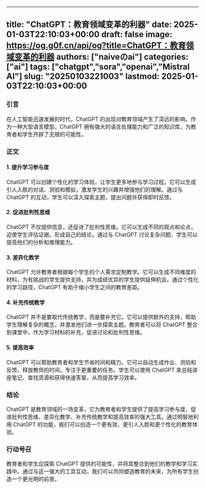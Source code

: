
---
title: "ChatGPT：教育领域变革的利器"
date: 2025-01-03T22:10:03+00:00
draft: false
image: https://og.g0f.cn/api/og?title=ChatGPT：教育领域变革的利器
authors: ["naiveのai"]
categories: ["ai"]
tags: ["chatgpt","sora","openai","Mistral AI"]
slug: "20250103221003"
lastmod: 2025-01-03T22:10:03+00:00
---
### 引言

在人工智能迅速发展的时代，ChatGPT 的出现对教育领域产生了深远的影响。作为一种大型语言模型，ChatGPT 拥有强大的语言处理能力和广泛的知识库，为教育者和学生开辟了无限的可能性。

### 正文

#### 1. 提升学习参与度

ChatGPT 可以创建个性化的学习体验，让学生更多地参与学习过程。它可以生成引人入胜的对话、测验和模拟，激发学生的兴趣并增强他们的理解。通过与 ChatGPT 的互动，学生可以深入探索主题，提出问题并获得即时反馈。

#### 2. 促进批判性思维

ChatGPT 不仅提供信息，还促进了批判性思维。它可以生成不同的观点和论点，迫使学生评估证据，形成自己的结论。通过与 ChatGPT 讨论复杂问题，学生可以提高他们的分析和推理能力。

#### 3. 差异化教学

ChatGPT 允许教育者根据每个学生的个人需求定制教学。它可以生成不同难度的材料，为有挑战的学生提供支持，并为成绩优异的学生提供延伸机会。通过个性化的学习路径，ChatGPT 有助于缩小学生之间的教育差距。

#### 4. 补充传统教学

ChatGPT 并不是要取代传统教学，而是要补充它。它可以提供额外的支持，帮助学生理解复杂的概念，并激发他们进一步探索主题。教育者可以将 ChatGPT 整合到课堂中，作为学习材料的补充，促进讨论和批判性思维。

#### 5. 提高效率

ChatGPT 可以帮助教育者和学生节省时间和精力。它可以自动生成作业、测验和反馈，释放教师的时间，专注于更重要的任务。学生可以使用 ChatGPT 来总结讲座笔记、查找资源和获得快速答案，从而提高学习效率。

### 结论

ChatGPT 是教育领域的一场变革，它为教育者和学生提供了提高学习参与度、促进批判性思维、差异化教学、补充传统教学和提高效率的强大工具。通过明智地利用 ChatGPT 的功能，我们可以创造一个更有效、更引人入胜和更个性化的教育体验。

### 行动号召

教育者和学生应探索 ChatGPT 提供的可能性，并将其整合到他们的教学和学习实践中。通过与这一强大的工具互动，我们可以共同塑造教育的未来，为所有学生创造一个更光明的前景。